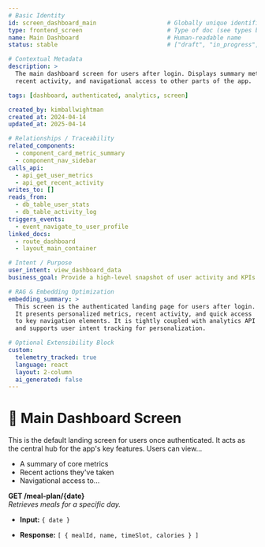 ```yaml
---
# Basic Identity
id: screen_dashboard_main                    # Globally unique identifier
type: frontend_screen                        # Type of doc (see types below)
name: Main Dashboard                         # Human-readable name
status: stable                               # ["draft", "in_progress", "stable", "deprecated"]

# Contextual Metadata
description: >
  The main dashboard screen for users after login. Displays summary metrics, 
  recent activity, and navigational access to other parts of the app.

tags: [dashboard, authenticated, analytics, screen]

created_by: kimballwightman
created_at: 2024-04-14
updated_at: 2025-04-14

# Relationships / Traceability
related_components:
  - component_card_metric_summary
  - component_nav_sidebar
calls_api:
  - api_get_user_metrics
  - api_get_recent_activity
writes_to: []
reads_from:
  - db_table_user_stats
  - db_table_activity_log
triggers_events:
  - event_navigate_to_user_profile
linked_docs:
  - route_dashboard
  - layout_main_container

# Intent / Purpose
user_intent: view_dashboard_data
business_goal: Provide a high-level snapshot of user activity and KPIs

# RAG & Embedding Optimization
embedding_summary: >
  This screen is the authenticated landing page for users after login. 
  It presents personalized metrics, recent activity, and quick access 
  to key navigation elements. It is tightly coupled with analytics API endpoints 
  and supports user intent tracking for personalization.

# Optional Extensibility Block
custom:
  telemetry_tracked: true
  language: react
  layout: 2-column
  ai_generated: false
---
```


# 📱 Main Dashboard Screen

This is the default landing screen for users once authenticated. It acts as the central hub for the app's key features. Users can view...

- A summary of core metrics
- Recent actions they've taken
- Navigational access to...

**GET /meal-plan/{date}**  
_Retrieves meals for a specific day._

- **Input:** `{ date }`
    
- **Response:** `[ { mealId, name, timeSlot, calories } ]`